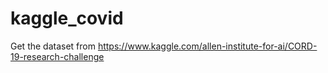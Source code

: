 # kaggle_covid

Get the dataset from https://www.kaggle.com/allen-institute-for-ai/CORD-19-research-challenge